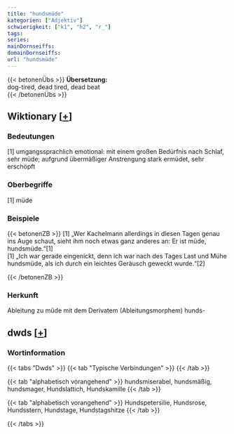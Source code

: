 ```yaml
---
title: "hundsmüde"
kategorien: ["Adjektiv"]
schwierigkeit: ["k1", "h2", "r_"]
tags:
series:
mainDornseiffs:
domainDornseiffs:
url: "hundsmüde"
---
```


{{< betonenÜbs >}}
**Übersetzung:**  
dog-tired, dead tired, dead beat  
{{< /betonenÜbs >}}

## Wiktionary [[+](https://de.wiktionary.org/wiki/hundsmüde)]

### Bedeutungen
[1] umgangssprachlich emotional: mit einem großen Bedürfnis nach Schlaf, sehr müde; aufgrund übermäßiger Anstrengung stark ermüdet, sehr erschöpft  

### Oberbegriffe
[1] müde  

### Beispiele
{{< betonenZB >}}
[1] „Wer Kachelmann allerdings in diesen Tagen genau ins Auge schaut, sieht ihm noch etwas ganz anderes an: Er ist müde, hundsmüde.“[1]  
[1] „Ich war gerade eingenickt, denn ich war nach des Tages Last und Mühe hundsmüde, als ich durch ein leichtes Geräusch geweckt wurde.“[2]  

{{< /betonenZB >}}
### Herkunft
Ableitung zu müde mit dem Derivatem (Ableitungsmorphem) hunds-  



## dwds [[+](https://www.dwds.de/wb/hundsmüde)]

### Wortinformation
{{< tabs "Dwds" >}}
{{< tab "Typische Verbindungen" >}}
{{< /tab >}}

{{< tab "alphabetisch vorangehend" >}}
hundsmiserabel, hundsmäßig, hundsmager, Hundslattich, Hundskamille
{{< /tab >}}

{{< tab "alphabetisch vorangehend" >}}
Hundspetersilie, Hundsrose, Hundsstern, Hundstage, Hundstagshitze
{{< /tab >}}

{{< /tabs >}}


